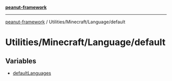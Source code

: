 [**peanut-framework**](../../../../README.md)

***

[peanut-framework](../../../../modules.md) / Utilities/Minecraft/Language/default

# Utilities/Minecraft/Language/default

## Variables

- [defaultLanguages](variables/defaultLanguages.md)

